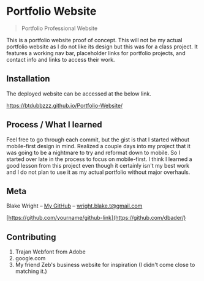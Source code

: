 # Portfolio Website

> Portfolio Professional Website

This is a portfolio website proof of concept. This will not be my actual portfolio website as I do not like its design but
this was for a class project. It features a working nav bar, placeholder links for portfolio projects, and contact info and links to access their work.

## Installation

The deployed website can be accessed at the below link.

https://btdubbzzz.github.io/Portfolio-Website/

## Process / What I learned

Feel free to go through each commit, but the gist is that I started without mobile-first design in mind. Realized a couple days into my project that it was going to be a nightmare to try and reformat down to mobile. So I started over late in the process to focus on mobile-first. I think I learned a good lesson from this project even though it certainly isn't my best work and I do not plan to use it as my actual portfolio without major overhauls.

## Meta

Blake Wright – [My GitHub](https://github.com/BTDubbzzz) – wright.blake.t@gmail.com

[https://github.com/yourname/github-link](https://github.com/dbader/)

## Contributing

1. Trajan Webfont from Adobe
2. google.com
3. My friend Zeb's business website for inspiration (I didn't come close to matching it.)
